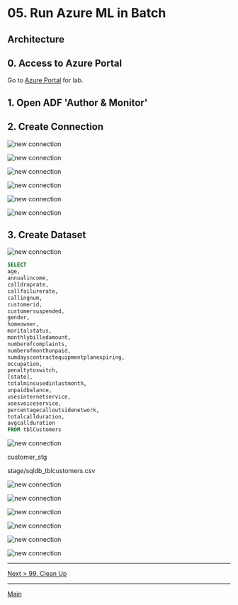 # 05. Run Azure ML in Batch

## Architecture

## 0. Access to Azure Portal

Go to [Azure Portal](https://azure.portal.com) for lab.

## 1. Open ADF 'Author & Monitor'

## 2. Create Connection

![new connection](./images/05.01.png)

![new connection](./images/05.02.png)

![new connection](./images/05.03.png)

![new connection](./images/05.04.png)

![new connection](./images/05.05.png)

![new connection](./images/05.06.png)


## 3. Create Dataset

![new connection](./images/05.08.png)

```sql
SELECT 
age,
annualincome,
calldroprate,
callfailurerate, 
callingnum,
customerid,
customersuspended,
gender,
homeowner,
maritalstatus,
monthlybilledamount,
numberofcomplaints,
numberofmonthunpaid,
numdayscontractequipmentplanexpiring,
occupation,
penaltytoswitch,
[state],
totalminsusedinlastmonth,  
unpaidbalance, 
usesinternetservice, 
usesvoiceservice,
percentagecalloutsidenetwork,
totalcallduration, 
avgcallduration
FROM tblCustomers
```

![new connection](./images/05.08.01.png)

customer_stg

stage/sqldb_tblcustomers.csv

![new connection](./images/05.08.02.png)

![new connection](./images/05.09.png)

![new connection](./images/05.10.png)

![new connection](./images/05.11.png)

![new connection](./images/05.12.png)

![new connection](./images/05.13.png)

---
[Next > 99. Clean Up](https://github.com/xlegend1024/az-cloudscale-adv-analytics/blob/master/99Cleanup.md)

---
[Main](https://github.com/xlegend1024/az-cloudscale-adv-analytics/blob/master/README.md)
